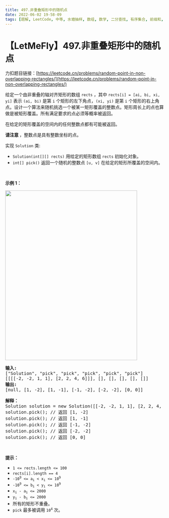 ```yaml
---
title: 497.非重叠矩形中的随机点
date: 2022-06-02 19-58-09
tags: [题解, LeetCode, 中等, 水塘抽样, 数组, 数学, 二分查找, 有序集合, 前缀和, 随机化]
---
```


# 【LetMeFly】497.非重叠矩形中的随机点

力扣题目链接：[https://leetcode.cn/problems/random-point-in-non-overlapping-rectangles/](https://leetcode.cn/problems/random-point-in-non-overlapping-rectangles/)

<p>给定一个由非重叠的轴对齐矩形的数组 <code>rects</code> ，其中 <code>rects[i] = [ai, bi, xi, yi]</code> 表示 <code>(ai, bi)</code> 是第 <code>i</code> 个矩形的左下角点，<code>(xi, yi)</code> 是第 <code>i</code> 个矩形的右上角点。设计一个算法来随机挑选一个被某一矩形覆盖的整数点。矩形周长上的点也算做是被矩形覆盖。所有满足要求的点必须等概率被返回。</p>

<p>在给定的矩形覆盖的空间内的任何整数点都有可能被返回。</p>

<p><strong>请注意&nbsp;</strong>，整数点是具有整数坐标的点。</p>

<p>实现&nbsp;<code>Solution</code>&nbsp;类:</p>

<ul>
	<li><code>Solution(int[][] rects)</code>&nbsp;用给定的矩形数组&nbsp;<code>rects</code> 初始化对象。</li>
	<li><code>int[] pick()</code>&nbsp;返回一个随机的整数点 <code>[u, v]</code> 在给定的矩形所覆盖的空间内。</li>
</ul>

<ol>
</ol>

<p>&nbsp;</p>

<p><strong>示例 1：</strong></p>

<p><img src="https://assets.leetcode.com/uploads/2021/07/24/lc-pickrandomrec.jpg" style="height: 539px; width: 419px;" /></p>

<pre>
<strong>输入: 
</strong>["Solution", "pick", "pick", "pick", "pick", "pick"]
[[[[-2, -2, 1, 1], [2, 2, 4, 6]]], [], [], [], [], []]
<strong>输出: 
</strong>[null, [1, -2], [1, -1], [-1, -2], [-2, -2], [0, 0]]

<strong>解释：</strong>
Solution solution = new Solution([[-2, -2, 1, 1], [2, 2, 4, 6]]);
solution.pick(); // 返回 [1, -2]
solution.pick(); // 返回 [1, -1]
solution.pick(); // 返回 [-1, -2]
solution.pick(); // 返回 [-2, -2]
solution.pick(); // 返回 [0, 0]</pre>

<p>&nbsp;</p>

<p><strong>提示：</strong></p>

<ul>
	<li><code>1 &lt;= rects.length &lt;= 100</code></li>
	<li><code>rects[i].length == 4</code></li>
	<li><code>-10<sup>9</sup>&nbsp;&lt;= a<sub>i</sub>&nbsp;&lt; x<sub>i</sub>&nbsp;&lt;= 10<sup>9</sup></code></li>
	<li><code>-10<sup>9</sup>&nbsp;&lt;= b<sub>i</sub>&nbsp;&lt; y<sub>i</sub>&nbsp;&lt;= 10<sup>9</sup></code></li>
	<li><code>x<sub>i</sub>&nbsp;- a<sub>i</sub>&nbsp;&lt;= 2000</code></li>
	<li><code>y<sub>i</sub>&nbsp;- b<sub>i</sub>&nbsp;&lt;= 2000</code></li>
	<li>所有的矩形不重叠。</li>
	<li><code>pick</code> 最多被调用&nbsp;<code>10<sup>4</sup></code>&nbsp;次。</li>
</ul>


    